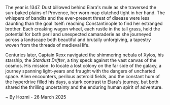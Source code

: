 
The year is 1347.  Dust billowed behind Elara's mule as she traversed the sun-baked plains of Provence, her worn map clutched tight in her hand.  The whispers of bandits and the ever-present threat of disease were less daunting than the goal itself: reaching Constantinople to find her estranged brother.  Each creaking wagon wheel, each rustle in the tall grass, held the potential for both peril and unexpected camaraderie as she journeyed across a landscape both beautiful and brutally unforgiving, a tapestry woven from the threads of medieval life.

Centuries later, Captain Rexx navigated the shimmering nebula of Xylos, his starship, the *Stardust Drifter*, a tiny speck against the vast canvas of the cosmos.  His mission: to locate a lost colony on the far side of the galaxy, a journey spanning light-years and fraught with the dangers of uncharted space.  Alien encounters, perilous asteroid fields, and the constant hum of the hyperdrive filled his days, a stark contrast to Elara's journey, but both shared the thrilling uncertainty and the enduring human spirit of adventure.

~ By Hozmi - 26 March 2025

